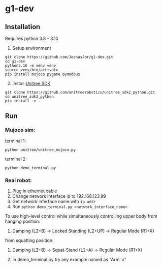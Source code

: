 # g1-dev

## Installation
Requires python 3.8 - 3.10
1. Setup environment
```
git clone https://github.com/JoonasJor/g1-dev.git
cd g1-dev
python3.10 -m venv venv
source venv/bin/activate
pip install mujoco pygame pymodbus
```
2. Install [Unitree SDK](https://github.com/unitreerobotics/unitree_sdk2_python  )
```
git clone https://github.com/unitreerobotics/unitree_sdk2_python.git
cd unitree_sdk2_python
pip install -e .
```

## Run
### Mujoco sim:  
terminal 1:
```
python unitree/unitree_mujoco.py
```
terminal 2:
```
python demo_terminal.py
```
### Real robot:
1. Plug in ethernet cable
2. Change network interface ip to 192.168.123.99
3. Get network inferface name with ```ip addr```
4. Run ```python demo_terminal.py <network_interface_name>```

To use high-level control while simultaneously controlling upper body
from hanging position:
1. Damping (L2+B) -> Locked Standing (L2+UP) -> Regular Mode (R1+X)

from squatting position:
1. Damping (L2+B) -> Squat-Stand (L2+A) -> Regular Mode (R1+X)

2. In demo_terminal.py try any example named as "Arm: x"
